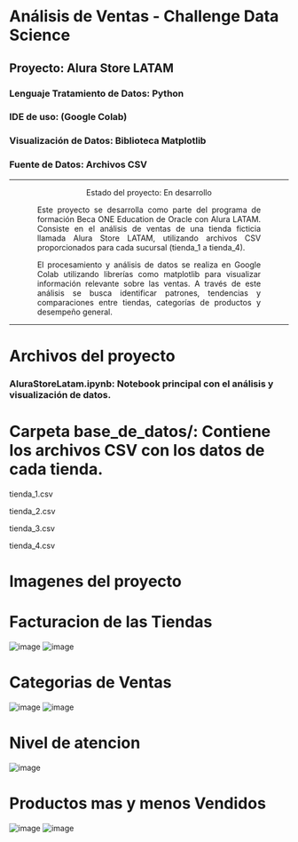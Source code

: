 # Análisis de Ventas - Challenge Data Science
## Proyecto: Alura Store LATAM
### Lenguaje Tratamiento de Datos: Python 
### IDE de uso: (Google Colab)
### Visualización de Datos: Biblioteca Matplotlib
### Fuente de Datos: Archivos CSV

---

<p align="center"> Estado del proyecto: En desarrollo </p> <div align="justify" style="width: 80%; margin: 0 auto;">
Este proyecto se desarrolla como parte del programa de formación Beca ONE Education de Oracle con Alura LATAM.
Consiste en el análisis de ventas de una tienda ficticia llamada Alura Store LATAM, utilizando archivos CSV proporcionados para cada sucursal (tienda_1 a tienda_4).

El procesamiento y análisis de datos se realiza en Google Colab utilizando librerías como matplotlib para visualizar información relevante sobre las ventas.
A través de este análisis se busca identificar patrones, tendencias y comparaciones entre tiendas, categorías de productos y desempeño general.

</div>

---

# Archivos del proyecto

### AluraStoreLatam.ipynb: Notebook principal con el análisis y visualización de datos.

# Carpeta base_de_datos/: Contiene los archivos CSV con los datos de cada tienda.

tienda_1.csv

tienda_2.csv

tienda_3.csv

tienda_4.csv

# Imagenes del proyecto
# Facturacion de las Tiendas
![image](https://github.com/user-attachments/assets/58f61c35-5a04-4e29-8edb-a50f0a47c2d6)
![image](https://github.com/user-attachments/assets/3ba4c958-0108-418b-818e-a2c0513e3f56)
# Categorias de Ventas
![image](https://github.com/user-attachments/assets/511b7fc3-f7bf-4848-be55-b81143d197e5)
![image](https://github.com/user-attachments/assets/c52d3631-8168-426f-87ab-a6fc4e2b1918)
# Nivel de atencion
![image](https://github.com/user-attachments/assets/175396e8-ec36-443c-915f-163c7b747506)
# Productos mas y menos Vendidos
![image](https://github.com/user-attachments/assets/780da801-68c9-4a5b-b3f0-5dd39898c04c)
![image](https://github.com/user-attachments/assets/c5198b8c-4b69-46cc-9921-3f08919a9882)










